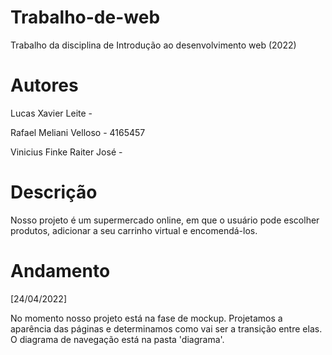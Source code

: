 # Trabalho-de-web
Trabalho da disciplina de Introdução ao desenvolvimento web (2022)

# Autores
Lucas Xavier Leite - 

Rafael Meliani Velloso - 4165457

Vinicius Finke Raiter José - 

# Descrição
Nosso projeto é um supermercado online, em que o usuário pode escolher produtos, adicionar a seu carrinho virtual e encomendá-los.

# Andamento
[24/04/2022]

No momento nosso projeto está na fase de mockup. Projetamos a aparência das páginas e determinamos como vai ser a transição entre elas. O diagrama de navegação está na pasta 'diagrama'.
